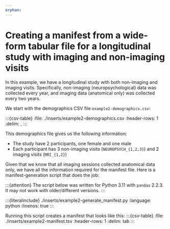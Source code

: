 ```yaml
---
orphan:
---
```


# Creating a manifest from a wide-form tabular file for a longitudinal study with imaging and non-imaging visits

In this example, we have a longitudinal study with both non-imaging and imaging visits. Specifically, non-imaging (neuropsychological) data was collected every year, and imaging data (anatomical only) was collected every two years.

We start with the demographics CSV file `example2-demographics.csv`:

:::{csv-table}
:file: ./inserts/example2-demographics.csv
:header-rows: 1
:delim: ,
:::

This demographics file gives us the following information:
- The study have 2 participants, one female and one male
- Each participant has 3 non-imaging visits (`NEUROPSYCH_{1,2,3}`) and 2 imaging visits (`MRI_{1,2}`)

Given that we know that all imaging sessions collected anatomical data only, we have all the information required for the manifest file.
Here is a manifest-generation script that does the job:

:::{attention}
The script below was written for Python 3.11 with `pandas` 2.2.3.
It may not work with older/different versions.
:::

:::{literalinclude} ./inserts/example2-generate_manifest.py
:language: python
:linenos: true
:::

Running this script creates a manifest that looks like this:
:::{csv-table}
:file: ./inserts/example2-manifest.tsv
:header-rows: 1
:delim: tab
:::
